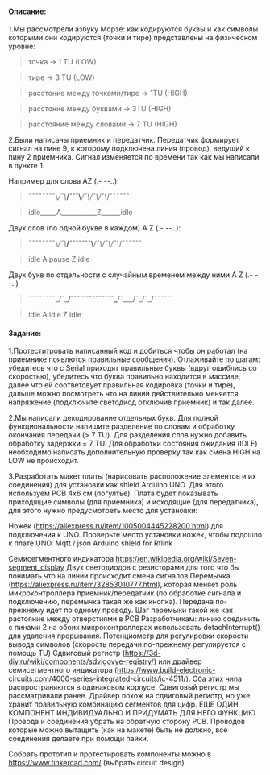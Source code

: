 #### Описание:
1.Мы рассмотрели азбуку Морзе: как кодируются буквы и как символы которыми они кодируются (точки и тире) представлены на физическом уровне:
>точка -> 1 TU (LOW)

>тире -> 3 TU (LOW)

>расстоние между точками/тире -> 1TU (HIGH)

>расстоние между буквами -> 3TU (HIGH)

>расстояние между словами -> 7 TU (HIGH)

2.Были написаны приемник и передатчик. Передатчик формирует сигнал на пине 9, к которому подключена линия (провод), ведущий к пину 2 приемника. Сигнал изменяется по времени так как мы написали в пункте 1. 

Например для слова AZ (.- --..):
>¯¯¯¯¯¯¯¯\\_/¯\\___/¯¯¯\\___/¯\\___/¯\\_/¯\\_/¯¯¯¯¯¯

>idle_____A___________Z______idle

Двух слов (по одной букве в каждом)  A Z (.-  --..):

>¯¯¯¯¯¯¯¯\\_/¯\\___/¯¯¯¯¯¯¯\\___/¯\\___/¯\\_/¯\\_/¯¯¯¯¯¯

>idle    A        pause  Z                  idle

Двух букв по отдельности с случайным временем между ними A Z (.-       --..)

>¯¯¯¯¯¯¯¯\_/¯\___/¯¯¯¯¯¯¯¯¯¯¯¯¯¯\___/¯\___/¯\_/¯\_/¯¯¯¯¯¯

>idle    A        idle          Z                  idle

#### Задание:
1.Протеститровать написанный код и добиться чтобы он работал (на приемнике появлются правильные сообщения). Отлаживайте по шагам: убедитесь что с Serial приходят правильные буквы (вдруг ошиблись со скоростью), убедитесь что буква правильно находится в массиве, далее что ей соответсвует правильная кодировка (точки и тире), дальше можно посмотреть что на линии действительно меняется напряжение (подключите светодиод отключив приемник) и так далее.

2.Мы написали декодирование отдельных букв. Для полной функциональности напишите разделение по словам и обработку окончания передачи (> 7 TU). Для разделения слов нужно добавить обработку задержки = 7 TU. Для обработки состояния ожидания (IDLE) необходимо написать дополнительную проверку так как смена HIGH на LOW не происходит.

3.Разработать макет платы (нарисовать расположение элементов и их соединения) для установки как shield Arduino UNO. Для этого используем PCB 4x6 см (погултье). Плата будет показывать приходящие символы (для приемника) и исходящие (для передатчика), для этого нужно предусмотреть место для установки:​

Ножек (https://aliexpress.ru/item/1005004445228200.html) для подключения к UNO. Проверьте место установки ножек, чтобы подошло к плате UNO.
Mqtt / json Arduino shield for Rflink

Семисегментного индикатора https://en.wikipedia.org/wiki/Seven-segment_display
Двух светодиодов с резисторами для того что бы понимать что на линии происходит смена сигналов
Перемычка (https://aliexpress.ru/item/32853010777.html), которая меняет роль микроконтроллера приемник/передатчик (по обработке сигнала и подключению, перемычка такая же как кнопка). Передача по-прежнему идет по одному проводу.  Шаг перемыки такой же как растояние между отверстиями в PCB Разработчикам:  линию соединить с пинами 2 на обоих микроконтроллерах использовать detachInterrupt() для удаления прерывания.
Потенциометр для регулировки скорости вывода символов (скорость передачи по-прежнему регулируется с помощь TU)
﻿Сдвиговый регистр (https://3d-diy.ru/wiki/components/sdvigovye-registry/) или драйвер семисегментного индикатора (https://www.build-electronic-circuits.com/4000-series-integrated-circuits/ic-4511/). Оба этих чипа распространяются в одинаковом корпусе. Сдвиговый регистр мы рассматривали ранее. Драйвер похож на сдвиговый регистр, но уже хранит правильную комбинацию сегментов для цифр.
ЕЩЕ ОДИН КОМПОНЕНТ ИНДИВИДУАЛЬНО И ПРИДУМАТЬ ДЛЯ НЕГО ФУНКЦИЮ
Провода и соединения убрать на обратную сторону PCB. Проводов которые можно вытащить (как на макете) быть не должно, все соединения делаете при помощи пайки.

Собрать прототип и протестировать компоненты можно в https://www.tinkercad.com/ (выбрать circuit design).